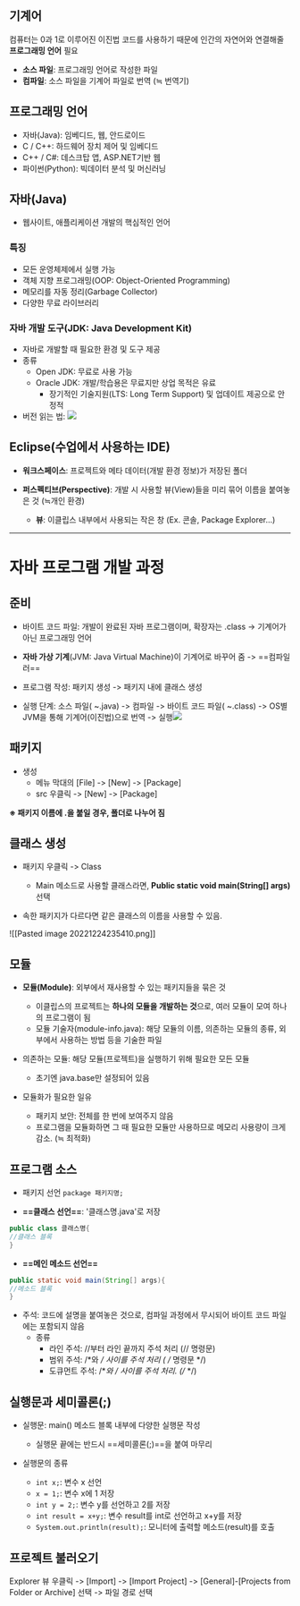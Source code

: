 

## 기계어
컴퓨터는 0과 1로 이루어진 이진법 코드를 사용하기 때문에 인간의 자연어와 연결해줄 **프로그래밍 언어** 필요
- **소스 파일**: 프로그래밍 언어로 작성한 파일
- **컴파일**: 소스 파일을 기계어 파일로 번역 (≒ 번역기)


## 프로그래밍 언어
- 자바(Java): 임베디드, 웹, 안드로이드
- C / C++: 하드웨어 장치 제어 및 임베디드
- C++ / C#: 데스크탑 앱, ASP.NET기반 웹
- 파이썬(Python): 빅데이터 분석 및 머신러닝


## 자바(Java)
- 웹사이트, 애플리케이션 개발의 핵심적인 언어

###  특징
-  모든 운영체제에서 실행 가능
- 객체 지향 프로그래밍(OOP: Object-Oriented Programming)
- 메모리를 자동 정리(Garbage Collector)
- 다양한 무료 라이브러리

### 자바 개발 도구(JDK: Java Development Kit)
- 자바로 개발할 때 필요한 환경 및 도구 제공
- 종류
	- Open JDK: 무료로 사용 가능
	- Oracle JDK: 개발/학습용은 무료지만 상업 목적은 유료
		- 장기적인 기술지원(LTS: Long Term Support) 및 업데이트 제공으로 안정적
- 버전 읽는 법: 
![](https://i.imgur.com/N4DnrID.png)



## Eclipse(수업에서 사용하는 IDE)
* **워크스페이스**: 프로젝트와 메타 데이터(개발 환경 정보)가 저장된 폴더

* **퍼스펙티브(Perspective)**: 개발 시 사용할 뷰(View)들을 미리 묶어 이름을 붙여놓은 것 (≒개인 환경)
	* **뷰**: 이클립스 내부에서 사용되는 작은 창 (Ex. 콘솔, Package Explorer…)

---

# 자바 프로그램 개발 과정
## 준비
* 바이트 코드 파일: 개발이 완료된 자바 프로그램이며, 확장자는 .class -> 기계어가 아닌 프로그래밍 언어
* **자바 가상 기계**(JVM: Java Virtual Machine)이 기계어로 바꾸어 줌 -> ==컴파일러==

* 프로그램 작성: 패키지 생성 -> 패키지 내에 클래스 생성
* 실행 단계: 소스 파일( ~.java) -> 컴파일 -> 바이트 코드 파일( ~.class) -> OS별 JVM을 통해 기계어(이진법)으로 번역 -> 실행![](https://i.imgur.com/NJqGNtL.png)



## 패키지
- 생성
	- 메뉴 막대의 [File] -> [New] -> [Package]
	- src 우클릭 -> [New] -> [Package]

**※ 패키지 이름에 .을 붙일 경우, 폴더로 나누어 짐**


## 클래스 생성
* 패키지 우클릭 -> Class
	* Main 메소드로 사용할 클래스라면, **Public static void main(String[] args)** 선택

* 속한 패키지가 다르다면 같은 클래스의 이름을 사용할 수 있음.

![[Pasted image 20221224235410.png]]

## 모듈
- **모듈(Module)**: 외부에서 재사용할 수 있는 패키지들을 묶은 것
	- 이클립스의 프로젝트는 **하나의 모듈을 개발하는 것**으로, 여러 모듈이 모여 하나의 프로그램이 됨
	- 모듈 기술자(module-info.java): 해당 모듈의 이름, 의존하는 모듈의 종류, 외부에서 사용하는 방법 등을 기술한 파일

- 의존하는 모듈: 해당 모듈(프로젝트)을 실행하기 위해 필요한 모든 모듈
	- 초기엔 java.base만 설정되어 있음

- 모듈화가 필요한 일유
	- 패키지 보안: 전체를 한 번에 보여주지 않음
	- 프로그램을 모듈화하면 그 때 필요한 모듈만 사용하므로 메모리 사용량이 크게 감소. (≒ 최적화)


## 프로그램 소스
- 패키지 선언 `package 패키지명;`

- **==클래스 선언==**: '클래스명.java'로 저장
```java
public class 클래스명{
//클래스 블록
}
```


- **==메인 메소드 선언==**
```java
public static void main(String[] args){
//메소드 블록
}
```


- 주석: 코드에 설명을 붙여놓은 것으로, 컴파일 과정에서 무시되어 바이트 코드 파일에는 포함되지 않음
	- 종류 
		- 라인 주석: //부터 라인 끝까지 주석 처리 (// 명령문)
		- 범위 주석: /*와 */ 사이를 주석 처리 ( /* 명령문 */)
		- 도큐먼트 주석: /**와 */ 사이를 주석 처리. (/** */)

## 실행문과 세미콜론(;)
- 실행문: main() 메소드 블록 내부에 다양한 실행문 작성
	- 실행문 끝에는 반드시 ==세미콜론(;)==을 붙여 마무리

- 실행문의 종류
	- `int x;`: 변수 x 선언
	- `x = 1;`: 변수 x에 1 저장
	- `int y = 2;`: 변수 y를 선언하고 2를 저장
	- `int result = x+y;`: 변수 result를 int로 선언하고 x+y를 저장
	- `System.out.println(result);`: 모니터에 출력할 메소드(result)를 호출


## 프로젝트 불러오기
Explorer 뷰 우클릭 -> \[Import] -> \[Import Project] -> \[General]-\[Projects from Folder or Archive] 선택 -> 파일 경로 선택


